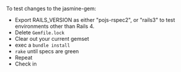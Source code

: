 To test changes to the jasmine-gem:

* Export RAILS_VERSION as either "pojs-rspec2", or "rails3" to test environments other than Rails 4.
* Delete `Gemfile.lock`
* Clear out your current gemset
* exec a `bundle install`
* `rake` until specs are green
* Repeat
* Check in
